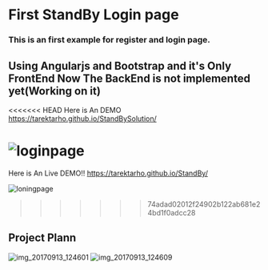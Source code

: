 First StandBy Login page 
==============================

### This is an first example for register and login page.


## Using Angularjs and Bootstrap  and it's Only FrontEnd Now The BackEnd is not implemented yet(Working on it)

<<<<<<< HEAD
Here is An DEMO https://tarektarho.github.io/StandBySolution/



![loginpage](https://user-images.githubusercontent.com/18512695/30393371-28c931cc-98c0-11e7-87c0-17c9c103e9ae.png)
=======
Here is An Live DEMO!!  https://tarektarho.github.io/StandBy/



![loningpage](https://user-images.githubusercontent.com/18512695/30399209-391251c2-98d3-11e7-9a14-b2b8e0abb2fd.png)
>>>>>>> 74adad02012f24902b122ab681e24bd1f0adcc28



## Project Plann 


![img_20170913_124601](https://user-images.githubusercontent.com/18512695/30393957-ee995eee-98c1-11e7-92ac-ad75a78cd5b2.jpg)
![img_20170913_124609](https://user-images.githubusercontent.com/18512695/30393962-f13fa658-98c1-11e7-8b7c-89c418bb7c7b.jpg)
